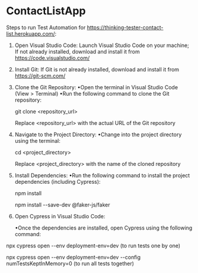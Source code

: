 # ContactListApp
Steps to run Test Automation for https://thinking-tester-contact-list.herokuapp.com/:
1. Open Visual Studio Code:
Launch Visual Studio Code on your machine;
If not already installed, download and install it from https://code.visualstudio.com/

3. Install Git:
If Git is not already installed, download and install it from https://git-scm.com/

4. Clone the Git Repository:
   •Open the terminal in Visual Studio Code (View > Terminal)
   •Run the following command to clone the Git repository:

   git clone <repository_url>

   Replace <repository_url> with the actual URL of the Git repository

6. Navigate to the Project Directory:
   •Change into the project directory using the terminal:

   cd <project_directory>

   Replace <project_directory> with the name of the cloned repository

8. Install Dependencies:
   •Run the following command to install the project dependencies (including Cypress):

   npm install

   npm install --save-dev @faker-js/faker

10. Open Cypress in Visual Studio Code:
    
    •Once the dependencies are installed, open Cypress using the following command:

   npx cypress open --env deployment-env=dev (to run tests one by one)

   npx cypress open --env deployment-env=dev --config numTestsKeptInMemory=0 (to run all tests together)

